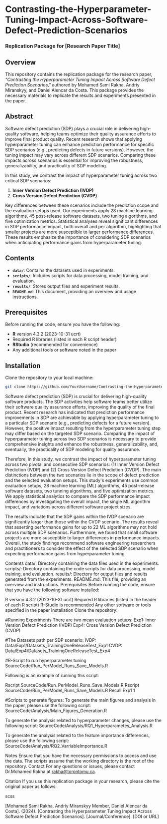 # Contrasting-the-Hyperparameter-Tuning-Impact-Across-Software-Defect-Prediction-Scenarios

### Replication Package for [Research Paper Title]

## Overview

This repository contains the replication package for the research paper, _"Contrasting the Hyperparameter Tuning Impact Across Software Defect Prediction Scenarios,"_ authored by Mohamed Sami Rakha, Andriy Miranskyy, and Daniel Alencar da Costa. This package provides the necessary materials to replicate the results and experiments presented in the paper.

## Abstract

Software defect prediction (SDP) plays a crucial role in delivering high-quality software, helping teams optimize their quality assurance efforts to improve final product quality. Recent research shows that applying hyperparameter tuning can enhance prediction performance for specific SDP scenarios (e.g., predicting defects in future versions). However, the tuning impact may vary across different SDP scenarios. Comparing these impacts across scenarios is essential for improving the robustness, generalizability, and practicality of SDP modeling.

In this study, we contrast the impact of hyperparameter tuning across two critical SDP scenarios:
1. **Inner Version Defect Prediction (IVDP)**
2. **Cross Version Defect Prediction (CVDP)**

Key differences between these scenarios include the prediction scope and the evaluation setups used. Our experiments apply 28 machine learning algorithms, 45 post-release software datasets, two tuning algorithms, and five optimization metrics. Statistical analyses reveal significant differences in SDP performance impact, both overall and per algorithm, highlighting that smaller projects are more susceptible to larger performance differences. These results emphasize the importance of considering SDP scenarios when anticipating performance gains from hyperparameter tuning.

## Contents

- **`data/`**: Contains the datasets used in experiments.
- **`scripts/`**: Includes scripts for data processing, model training, and evaluation.
- **`results/`**: Stores output files and experiment results.
- **`README.md`**: This document, providing an overview and usage instructions.

## Prerequisites

Before running the code, ensure you have the following:

- **R** version 4.3.2 (2023-10-31 ucrt)
- Required R libraries (listed in each R script header)
- **RStudio** (recommended for convenience)
- Any additional tools or software noted in the paper

## Installation

Clone the repository to your local machine:

```bash
git clone https://github.com/YourUsername/Contrasting-the-Hyperparameter-Tuning-Impact-Across-Software-Defect-Prediction-Scenarios.git
 ```


<!-- Study Abstract -->

Software defect prediction (SDP) is crucial for delivering high-quality software products. The SDP activities help software teams better utilize their software quality assurance efforts, improving the quality of the final product.
Recent research has indicated that prediction performance improvements in SDP are achievable by applying hyperparameter tuning to a particular SDP scenario (e.g., predicting defects for a future version). However, the positive impact resulting from the hyperparameter tuning step may differ based on the targeted SDP scenario. Comparing the impact of hyperparameter tuning across two SDP scenarios is necessary to provide comprehensive insights and enhance the robustness, generalizability, and, eventually, the practicality of SDP modeling for quality assurance. 

Therefore, in this study, we contrast the impact of hyperparameter tuning across two pivotal and consecutive SDP scenarios: (1) Inner Version Defect Prediction (IVDP) and (2) Cross Version Defect Prediction (CVDP). The main distinctions between the two scenarios lie in the scope of defect prediction and the selected evaluation setups. This study's experiments use common evaluation setups, 28 machine learning (ML) algorithms, 45 post-release software datasets, two tunning algorithms, and five optimization metrics. We apply statistical analytics to compare the SDP performance impact differences by investigating the overall impact, the single ML algorithm impact, and variations across different software project sizes. 

The results indicate that the SDP gains within the IVDP scenario are significantly larger than those within the CVDP scenario. The results reveal that asserting performance gains for up to 22 ML algorithms may not hold across multiple SDP scenarios. Furthermore, we found that small software projects are more susceptible to larger differences in performance impacts. Overall, the study findings recommend software engineering researchers and practitioners to consider the effect of the selected SDP scenario when expecting performance gains from hyperparameter tuning. 

Contents
data/: Directory containing the data files used in the experiments.
scripts/: Directory containing the code scripts for data processing, model training, and evaluation.
results/: Directory for output files and results generated from the experiments.
README.md: This file, providing an overview and instructions.
Prerequisites
Before running the code, ensure that you have the following software installed:

R version 4.3.2 (2023-10-31 ucrt)
Required R libraries (listed in the header of each R script)
R-Studio is recommended
Any other software or tools specified in the paper
Installation
Clone the repository:

#Running Experiments 
There are two mean evaluation setups: 
Exp1: Inner Version Defect Prediction (IVDP) 
Exp4: Cross Version Defect Prediction (CVDP)

#The Datasets path per SDP scenario:
IVDP: Data/Exp1/Datasets_TrainingOneReleaseTest_Exp1
CVDP: Data/Exp4/Datasets_TrainingOneReleaseTest_Exp4

#R-Script to run hyperparameter tuning 
SourceCode/Run_PerModel_Runs_Save_Models.R

Following is an example of running this script: 

Rscript  SourceCode/Run_PerModel_Runs_Save_Models.R  <Optimization Metric> <SDP Scenario> <Job ID>
Rscript  SourceCode/Run_PerModel_Runs_Save_Models.R  Recall Exp1 1


#Scripts to generate figures: 
To generate the main figures and analysis in the paper, please use the following script:
SourceCode/Analysis/Main_Figures_Generation.R




To generate the analysis related to hyperparameter changes, please use the following script:
SourceCode/Analysis/RQ1_Hyperparametes_Analysis.R

To generate the analysis related to the feature importance differences, please use the following script: 
SourceCode/Analysis/RQ2_VarriableImportance.R
 

Notes
Ensure that you have the necessary permissions to access and use the data.
The scripts assume that the working directory is the root of the repository.
Contact
For any questions or issues, please contact Dr.Mohamed Rakha at rakha@torontomu.ca.

Citation
If you use this replication package in your research, please cite the original paper as follows:

scss

<!-- Copy code -->
[Mohamed Sami Rakha, Andriy Miranskyy Member, Daniel Alencar da Costa]. (2024). [Contrasting the Hyperparameter Tuning Impact
Across Software Defect Prediction Scenarios]. [Journal/Conference]. [DOI or URL]
